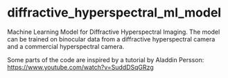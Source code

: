 # diffractive_hyperspectral_ml_model
Machine Learning Model for Diffractive Hyperspectral Imaging. The model can be trained on binocular data from a diffractive hyperspectral camera and a commercial hyperspectral camera.


Some parts of the code are inspired by a tutorial by Aladdin Persson: https://www.youtube.com/watch?v=SuddDSqGRzg
